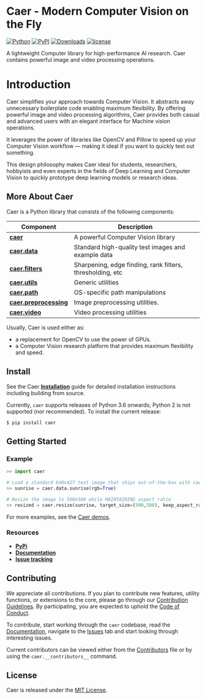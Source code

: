 # Caer - Modern Computer Vision on the Fly
[![Python](https://img.shields.io/pypi/pyversions/caer.svg)][py-versions]
[![PyPI](https://badge.fury.io/py/caer.svg)][pypi-latest-version]
[![Downloads](https://pepy.tech/badge/caer)][downloads]
[![license](https://img.shields.io/github/license/jasmcaus/caer?label=license)][license]

A lightweight Computer library for high-performance AI research. Caer contains powerful image and video processing operations.

# Introduction

Caer simplifies your approach towards Computer Vision. It abstracts away unnecessary boilerplate code enabling maximum flexibility. By offering powerful image and video processing algorithms, Caer provides both casual and advanced users with an elegant interface for Machine vision operations.

It leverages the power of libraries like OpenCV and Pillow to speed up your Computer Vision workflow — making it ideal if you want to quickly test out something.

This design philosophy makes Caer ideal for students, researchers, hobbyists and even experts in the fields of Deep Learning and Computer Vision to quickly prototype deep learning models or research ideas.


## More About Caer

Caer is a Python library that consists of the following components:

| Component | Description |
| ---- | --- |
| [**caer**](https://github.com/jasmcaus/caer/) | A powerful Computer Vision library |
| [**caer.data**](https://github.com/jasmcaus/caer/tree/master/caer/data) | Standard high-quality test images and example data |
| [**caer.filters**](https://github.com/jasmcaus/caer/tree/master/caer/filters) | Sharpening, edge finding, rank filters, thresholding, etc |
| [**caer.utils**](https://github.com/jasmcaus/caer/tree/master/caer/utils) | Generic utilities  |
| [**caer.path**](https://github.com/jasmcaus/caer/tree/master/caer/path) | OS-specific path manipulations |
| [**caer.preprocessing**](https://github.com/jasmcaus/caer/tree/master/caer/preprocessing) | Image preprocessing utilities. |
| [**caer.video**](https://github.com/jasmcaus/caer/tree/master/caer/video) | Video processing utilities |

Usually, Caer is used either as:

- a replacement for OpenCV to use the power of GPUs.
- a Computer Vision research platform that provides maximum flexibility and speed.


## Install
See the Caer **[Installation][install]** guide for detailed installation instructions including building from source.

Currently, `caer` supports releases of Python 3.6 onwards; Python 2 is not supported (nor recommended). 
To install the current release:

```shell
$ pip install caer
```


## Getting Started

### Example
```python
>> import caer

# Load a standard 640x427 test image that ships out-of-the-box with caer
>> sunrise = caer.data.sunrise(rgb=True)

# Resize the image to 500x500 while MAINTAINING aspect ratio
>> resized = caer.resize(sunrise, target_size=(500,500), keep_aspect_ratio=True)
```

For more examples, see the [Caer demos](demos).

### Resources

- [**PyPi**](https://pypi.org/project/caer)
- [**Documentation**](https://github.com/jasmcaus/caer/blob/master/docs/README.md)
- [**Issue tracking**](https://github.com/jasmcaus/caer/issues)

## Contributing

We appreciate all contributions. If you plan to contribute new features, utility functions, or extensions to the core, please go through our [Contribution Guidelines][contributing]. By participating, you are expected to uphold the [Code of Conduct][coc].

To contribute, start working through the `caer` codebase, read the [Documentation][docs], navigate to the [Issues][issues] tab and start looking through interesting issues. 

Current contributors can be viewed either from the [Contributors][contributors] file or by using the `caer.__contributors__` command.


## License

Caer is released under the [MIT License](https://github.com/jasmcaus/caer/blob/master/LICENSE).

[contributing]: https://github.com/jasmcaus/caer/blob/master/.github/CONTRIBUTING.md
[docs]: https://github.com/jasmcaus/caer/blob/master/docs/README.md
[contributors]: https://github.com/jasmcaus/caer/blob/master/CONTRIBUTORS
[coc]: https://github.com/jasmcaus/caer/blob/master/CODE_OF_CONDUCT.md
[issues]: https://github.com/jasmcaus/caer/issues
[install]: https://github.com/jasmcaus/caer/blob/master/INSTALL.md
[demos]: https://github.com/jasmcaus/caer/blob/master/demos/

[downloads]: https://pepy.tech/project/caer
[py-versions]: https://pypi.org/project/caer/
[pypi-latest-version]: https://pypi.org/project/caer/
[license]: https://github.com/jasmcaus/caer/blob/master/LICENSE